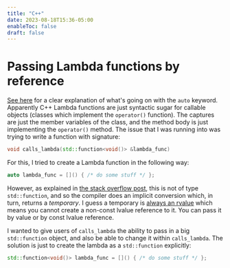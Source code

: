 ```yaml
---
title: "C++"
date: 2023-08-18T15:36-05:00
enableToc: false
draft: false
---
```


# Passing Lambda functions by reference

[See here](https://stackoverflow.com/a/15984649/7736506) for a clear explanation of what's going on with the `auto` keyword.
Apparently C++ Lambda functions are just syntactic sugar for callable objects (classes which implement the `operator()` function).
The captures are just the member variables of the class, and the method body is just implementing the `operator()` method.
The issue that I was running into was trying to write a function with signature:
```cpp
void calls_lambda(std::function<void()> &lambda_func)
```
For this, I tried to create a Lambda function in the following way:
```cpp
auto lambda_func = []() { /* do some stuff */ };
```
However, as explained in [the stack overflow post](https://stackoverflow.com/a/15984649/7736506), this is not of type `std::function`, and so the compiler does an implicit conversion which, in turn, returns a *temporary*. 
I guess a temporary is [always an rvalue](https://stackoverflow.com/a/15131683/7736506) which means you cannot create a non-const lvalue reference to it.
You can pass it by value or by const lvalue reference.

I wanted to give users of `calls_lambda` the ability to pass in a big `std::function` object, and also be able to change it within `calls_lambda`.
The solution is just to create the lambda as a `std::function` explicitly:
```cpp
std::function<void()> lambda_func = []() { /* do some stuff */ };
```
